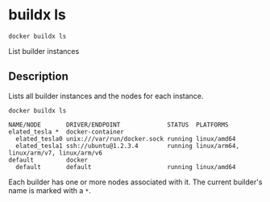 # buildx ls

```
docker buildx ls
```

<!---MARKER_GEN_START-->
List builder instances


<!---MARKER_GEN_END-->

## Description

Lists all builder instances and the nodes for each instance.

```shell
docker buildx ls
```
```text
NAME/NODE       DRIVER/ENDPOINT             STATUS  PLATFORMS
elated_tesla *  docker-container
  elated_tesla0 unix:///var/run/docker.sock running linux/amd64
  elated_tesla1 ssh://ubuntu@1.2.3.4        running linux/arm64, linux/arm/v7, linux/arm/v6
default         docker
  default       default                     running linux/amd64
```

Each builder has one or more nodes associated with it. The current builder's
name is marked with a `*`.
